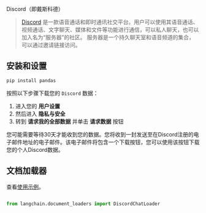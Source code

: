 Discord（即戴斯科德）

> [Discord](https://discord.com/) 是一款语音通话和即时通讯社交平台。用户可以使用其语音通话、视频通话、文字聊天、媒体和文件等功能进行通信，可以私人聊天，也可以加入名为“服务器”的社区。
> 服务器是一个持久聊天室和语音频道的集合，可以通过邀请链接访问。


## 安装和设置


```bash
pip install pandas

```


按照以下步骤下载您的 `Discord` 数据：

1. 进入您的 **用户设置**
2. 然后进入 **隐私与安全**
3. 转到 **请求我的全部数据** 并单击 **请求数据** 按钮

您可能需要等待30天才能收到您的数据。您将收到一封发送至在Discord注册的电子邮件地址的电子邮件。该电子邮件将包含一个下载按钮，您可以使用该按钮下载您的个人Discord数据。



## 文档加载器

查看[使用示例](../modules/indexes/document_loaders/examples/discord.ipynb)。

```python

from langchain.document_loaders import DiscordChatLoader

```


